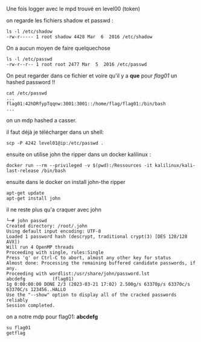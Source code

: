 Une fois logger avec le mpd trouvé en level00 (token)

on regarde les fichiers shadow et passwd :
```shell
ls -l /etc/shadow
-rw-r----- 1 root shadow 4428 Mar  6  2016 /etc/shadow
```
On a aucun moyen de faire quelquechose
```shell
ls -l /etc/passwd
-rw-r--r-- 1 root root 2477 Mar  5  2016 /etc/passwd
```
On peut regarder dans ce fichier et voire qu'il y a **que** pour *flag01* un hashed password !!
```shel
cat /etc/passwd
...
flag01:42hDRfypTqqnw:3001:3001::/home/flag/flag01:/bin/bash
...
```
on un mdp hashed a casser.

il faut déjà je télécharger dans un shell:
```shell
scp -P 4242 level01@ip:/etc/passwd .
```
ensuite on utilise john the ripper dans un docker kalilinux :
```shell
docker run --rm --privileged -v $(pwd):/Ressources -it kalilinux/kali-last-release /bin/bash
```
ensuite dans le docker on install john-the ripper
```shell
apt-get update
apt-get install john
```
il ne reste plus qu'a craquer avec john
```shell
└─# john passwd
Created directory: /root/.john
Using default input encoding: UTF-8
Loaded 1 password hash (descrypt, traditional crypt(3) [DES 128/128 AVX])
Will run 4 OpenMP threads
Proceeding with single, rules:Single
Press 'q' or Ctrl-C to abort, almost any other key for status
Almost done: Processing the remaining buffered candidate passwords, if any.
Proceeding with wordlist:/usr/share/john/password.lst
abcdefg          (flag01)     
1g 0:00:00:00 DONE 2/3 (2023-03-21 17:02) 2.500g/s 63370p/s 63370c/s 63370C/s 123456..HALLO
Use the "--show" option to display all of the cracked passwords reliably
Session completed. 
```
on a notre mdp pour flag01: **abcdefg**
```shell
su flag01
getflag
